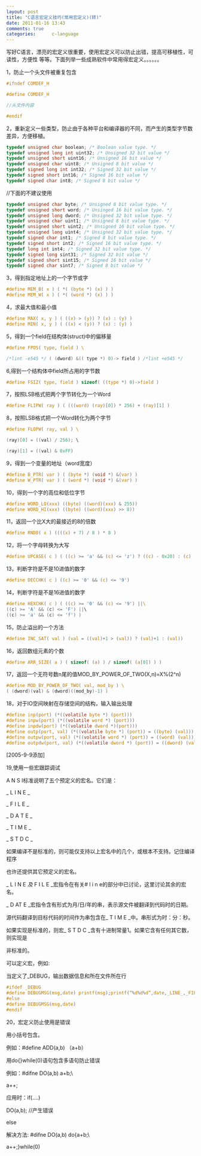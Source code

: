 ```yaml
---
layout: post
title: "C语言宏定义技巧(常用宏定义)(转)"
date: 2011-01-16 13:43
comments: true
categories:      c-language
---
```

写好C语言，漂亮的宏定义很重要，使用宏定义可以防止出错，提高可移植性，可读性，方便性 等等。下面列举一些成熟软件中常用得宏定义。。。。。。 

1，防止一个头文件被重复包含 
```c
#ifndef COMDEF_H 

#define COMDEF_H 

//头文件内容 

#endif 
```

<!-- more -->


2，重新定义一些类型，防止由于各种平台和编译器的不同，而产生的类型字节数差异，方便移植。 
```c
typedef unsigned char boolean; /* Boolean value type. */ 
typedef unsigned long int uint32; /* Unsigned 32 bit value */ 
typedef unsigned short uint16; /* Unsigned 16 bit value */ 
typedef unsigned char uint8; /* Unsigned 8 bit value */ 
typedef signed long int int32; /* Signed 32 bit value */ 
typedef signed short int16; /* Signed 16 bit value */ 
typedef signed char int8; /* Signed 8 bit value */ 
```

//下面的不建议使用
```c 
typedef unsigned char byte; /* Unsigned 8 bit value type. */ 
typedef unsigned short word; /* Unsinged 16 bit value type. */ 
typedef unsigned long dword; /* Unsigned 32 bit value type. */ 
typedef unsigned char uint1; /* Unsigned 8 bit value type. */ 
typedef unsigned short uint2; /* Unsigned 16 bit value type. */ 
typedef unsigned long uint4; /* Unsigned 32 bit value type. */ 
typedef signed char int1; /* Signed 8 bit value type. */ 
typedef signed short int2; /* Signed 16 bit value type. */ 
typedef long int int4; /* Signed 32 bit value type. */ 
typedef signed long sint31; /* Signed 32 bit value */ 
typedef signed short sint15; /* Signed 16 bit value */ 
typedef signed char sint7; /* Signed 8 bit value */ 
```


3，得到指定地址上的一个字节或字 
```c
#define MEM_B( x ) ( *( (byte *) (x) ) ) 
#define MEM_W( x ) ( *( (word *) (x) ) ) 
```

4，求最大值和最小值 
```c
#define MAX( x, y ) ( ((x) > (y)) ? (x) : (y) ) 
#define MIN( x, y ) ( ((x) < (y)) ? (x) : (y) ) 
```

5，得到一个field在结构体(struct)中的偏移量 
```c
#define FPOS( type, field ) \ 

/*lint -e545 */ ( (dword) &(( type *) 0)-> field ) /*lint +e545 */ 
```

6,得到一个结构体中field所占用的字节数 
```c
#define FSIZ( type, field ) sizeof( ((type *) 0)->field ) 
```

7，按照LSB格式把两个字节转化为一个Word 
```c
#define FLIPW( ray ) ( (((word) (ray)[0]) * 256) + (ray)[1] ) 
```

8，按照LSB格式把一个Word转化为两个字节 
```c
#define FLOPW( ray, val ) \ 

(ray)[0] = ((val) / 256); \ 

(ray)[1] = ((val) & 0xFF) 
```

9，得到一个变量的地址（word宽度） 
```c
#define B_PTR( var ) ( (byte *) (void *) &(var) ) 
#define W_PTR( var ) ( (word *) (void *) &(var) ) 
```

10，得到一个字的高位和低位字节 
```c
#define WORD_LO(xxx) ((byte) ((word)(xxx) & 255)) 
#define WORD_HI(xxx) ((byte) ((word)(xxx) >> 8)) 
```

11，返回一个比X大的最接近的8的倍数 
```c
#define RND8( x ) ((((x) + 7) / 8 ) * 8 ) 
```

12，将一个字母转换为大写 
```c
#define UPCASE( c ) ( ((c) >= 'a' && (c) <= 'z') ? ((c) - 0x20) : (c) ) 
```

13，判断字符是不是10进值的数字 
```c
#define DECCHK( c ) ((c) >= '0' && (c) <= '9') 
```

14，判断字符是不是16进值的数字 
```c
#define HEXCHK( c ) ( ((c) >= '0' && (c) <= '9') ||\ 
((c) >= 'A' && (c) <= 'F') ||\ 
((c) >= 'a' && (c) <= 'f') ) 
```

15，防止溢出的一个方法 
```c
#define INC_SAT( val ) (val = ((val)+1 > (val)) ? (val)+1 : (val)) 
```

16，返回数组元素的个数 
```c
#define ARR_SIZE( a ) ( sizeof( (a) ) / sizeof( (a[0]) ) )
``` 

17，返回一个无符号数n尾的值MOD_BY_POWER_OF_TWO(X,n)=X%(2^n) 
```c
#define MOD_BY_POWER_OF_TWO( val, mod_by ) \ 
( (dword)(val) & (dword)((mod_by)-1) ) 
```

18，对于IO空间映射在存储空间的结构，输入输出处理 
```c
#define inp(port) (*((volatile byte *) (port))) 
#define inpw(port) (*((volatile word *) (port))) 
#define inpdw(port) (*((volatile dword *)(port))) 
#define outp(port, val) (*((volatile byte *) (port)) = ((byte) (val))) 
#define outpw(port, val) (*((volatile word *) (port)) = ((word) (val))) 
#define outpdw(port, val) (*((volatile dword *) (port)) = ((dword) (val))) 
```

[2005-9-9添加] 

19,使用一些宏跟踪调试 

A N S I标准说明了五个预定义的宏名。它们是： 

_ L I N E _ 

_ F I L E _ 

_ D A T E _ 

_ T I M E _ 

_ S T D C _ 

如果编译不是标准的，则可能仅支持以上宏名中的几个，或根本不支持。记住编译程序 

也许还提供其它预定义的宏名。 

_ L I N E _及_ F I L E _宏指令在有关# l i n e的部分中已讨论，这里讨论其余的宏名。 

_ D AT E _宏指令含有形式为月/日/年的串，表示源文件被翻译到代码时的日期。 

源代码翻译到目标代码的时间作为串包含在_ T I M E _中。串形式为时：分：秒。 

如果实现是标准的，则宏_ S T D C _含有十进制常量1。如果它含有任何其它数，则实现是 

非标准的。 

可以定义宏，例如: 

当定义了_DEBUG，输出数据信息和所在文件所在行 
```c
#ifdef _DEBUG 
#define DEBUGMSG(msg,date) printf(msg);printf(“%d%d%d”,date,_LINE_,_FILE_) 
#else 
#define DEBUGMSG(msg,date) 
#endif 
```

20，宏定义防止使用是错误 

用小括号包含。 

例如：#define ADD(a,b) （a+b） 

用do{}while(0)语句包含多语句防止错误 

例如：#difne DO(a,b) a+b;\ 

a++; 

应用时：if(….) 

DO(a,b); //产生错误 

else 


解决方法: #difne DO(a,b) do{a+b;\ 

a++;}while(0)